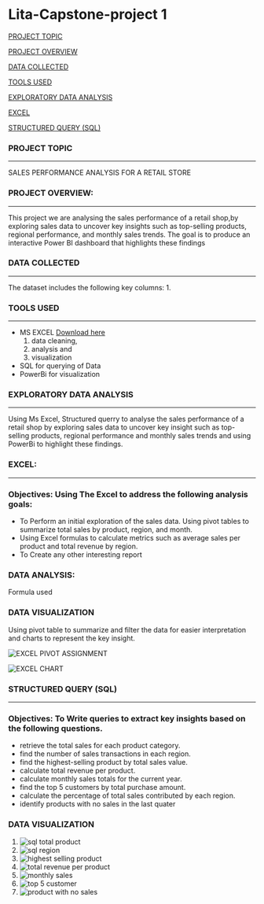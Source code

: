 # Lita-Capstone-project 1

[PROJECT TOPIC](#project-topic)

[PROJECT OVERVIEW](#project-overview)

[DATA COLLECTED](#data-collected)

[TOOLS USED](#tools-used)

[EXPLORATORY DATA ANALYSIS](#exploratory-data-analysis)

[EXCEL](#excel)

[STRUCTURED QUERY (SQL)](#structured-query-(sql))
 
### PROJECT TOPIC
---
SALES PERFORMANCE ANALYSIS FOR A RETAIL STORE


### PROJECT OVERVIEW:
---
This project we are analysing the sales performance of a retail shop,by exploring sales data to uncover key insights such as top-selling products, regional 
performance, and monthly sales trends. The goal is to produce an interactive Power BI 
dashboard that highlights these findings

### DATA COLLECTED
---
The dataset includes the following key columns:
1. 

### TOOLS USED
---
- MS EXCEL  [Download here](https://www.microsoft.com)
  1. data cleaning,
  2. analysis and
  3. visualization
- SQL for querying of Data
- PowerBi for visualization

### EXPLORATORY DATA ANALYSIS
---
Using Ms Excel, Structured querry to analyse the sales performance of a retail shop by exploring sales data to uncover key 
insight such as top-selling products, regional performance and monthly sales trends and using PowerBi to highlight these findings.

### EXCEL:
---

### Objectives: Using The Excel  to address the following analysis goals:
- To Perform an initial exploration of the sales data. Using pivot tables to summarize 
total sales by product, region, and month.
- Using Excel formulas to calculate metrics such as average sales per product and 
total revenue by region.
- To Create any other interesting report

### DATA ANALYSIS:
Formula used


### DATA VISUALIZATION
Using pivot table to summarize and filter the data for easier interpretation and charts to represent the key insight.

![EXCEL PIVOT ASSIGNMENT](https://github.com/user-attachments/assets/1740d4d6-9a2e-4d56-b891-06aa1f1bd445)

![EXCEL CHART](https://github.com/user-attachments/assets/6b5e431e-29c1-4665-91a3-2a3a3412edb1)

### STRUCTURED QUERY (SQL)
---

### Objectives: To Write queries to extract key insights based on the following questions. 
- retrieve the total sales for each product category.
-  find the number of sales transactions in each region.
-  find the highest-selling product by total sales value.
- calculate total revenue per product.
- calculate monthly sales totals for the current year.
- find the top 5 customers by total purchase amount.
- calculate the percentage of total sales contributed by each region.
- identify products with no sales in the last quater

### DATA VISUALIZATION
1. ![sql total product](https://github.com/user-attachments/assets/d350f4af-427e-4c40-a03e-547a34463308)
2. ![sql region](https://github.com/user-attachments/assets/c4afa4e5-9de6-4f0a-8ef7-f28915ee457b)
3. ![highest selling product](https://github.com/user-attachments/assets/23ca6816-a7c6-4652-ab7e-98a2107823a5)
4. ![total revenue per product](https://github.com/user-attachments/assets/f8337955-c939-4aa2-b8ec-f9b6b8607385)
5. ![monthly sales](https://github.com/user-attachments/assets/36c684bc-cb79-4efb-b9c4-c854e61c5642)
6. ![top 5 customer](https://github.com/user-attachments/assets/d684597b-5b4c-4884-99be-2e1a21d75c8e)
7. ![product with no sales](https://github.com/user-attachments/assets/b173bcc2-5834-4235-a54c-ab3384fdd9cc)








